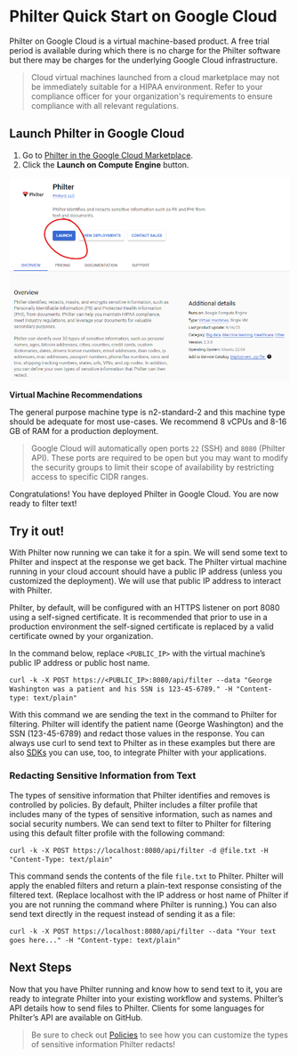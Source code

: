 # Philter Quick Start on Google Cloud

Philter on Google Cloud is a virtual machine-based product. A free trial period is available during which there is no charge for the Philter software but there may be charges for the underlying Google Cloud infrastructure.

> Cloud virtual machines launched from a cloud marketplace may not be immediately suitable for a HIPAA environment. Refer to your compliance officer for your organization's requirements to ensure compliance with all relevant regulations.


## Launch Philter in Google Cloud

1. Go to [Philter in the Google Cloud Marketplace](https://console.cloud.google.com/marketplace/product/philterd-public/philter).
2. Click the **Launch on Compute Engine** button.

![Google Cloud](../img/google-cloud-marketplace-1.webp)

**Virtual Machine Recommendations**

The general purpose machine type is n2-standard-2 and this machine type should be adequate for most use-cases. We recommend 8 vCPUs and 8-16 GB of RAM for a production deployment.

> Google Cloud will automatically open ports `22` (SSH) and `8080` (Philter API). These ports are required to be open but you may want to modify the security groups to limit their scope of availability by restricting access to specific CIDR ranges.


Congratulations! You have deployed Philter in Google Cloud. You are now ready to filter text!

## Try it out!

With Philter now running we can take it for a spin. We will send some text to Philter and inspect at the response we get back. The Philter virtual machine running in your cloud account should have a public IP address (unless you customized the deployment). We will use that public IP address to interact with Philter.

Philter, by default, will be configured with an HTTPS listener on port 8080 using a self-signed certificate. It is recommended that prior to use in a production environment the self-signed certificate is replaced by a valid certificate owned by your organization.

In the command below, replace `<PUBLIC_IP>` with the virtual machine’s public IP address or public host name.

```
curl -k -X POST https://<PUBLIC_IP>:8080/api/filter --data "George Washington was a patient and his SSN is 123-45-6789." -H "Content-type: text/plain"
```

With this command we are sending the text in the command to Philter for filtering. Philter will identify the patient name (George Washington) and the SSN (123-45-6789) and redact those values in the response. You can always use curl to send text to Philter as in these examples but there are also [SDKs](../api_and_sdks/sdks.md) you can use, too, to integrate Philter with your applications.

### Redacting Sensitive Information from Text

The types of sensitive information that Philter identifies and removes is controlled by policies. By default, Philter includes a filter profile that includes many of the types of sensitive information, such as names and social security numbers. We can send text to filter to Philter for filtering using this default filter profile with the following command:

```
curl -k -X POST https://localhost:8080/api/filter -d @file.txt -H "Content-Type: text/plain"
```

This command sends the contents of the file `file.txt` to Philter. Philter will apply the enabled filters and return a plain-text response consisting of the filtered text. (Replace localhost with the IP address or host name of Philter if you are not running the command where Philter is running.) You can also send text directly in the request instead of sending it as a file:

```
curl -k -X POST https://localhost:8080/api/filter --data "Your text goes here..." -H "Content-type: text/plain"
```

## Next Steps

Now that you have Philter running and know how to send text to it, you are ready to integrate Philter into your existing workflow and systems. Philter’s API details how to send files to Philter. Clients for some languages for Philter’s API are available on GitHub.

> Be sure to check out [Policies](../policies/filter_policies.md) to see how you can customize the types of sensitive information Philter redacts!
